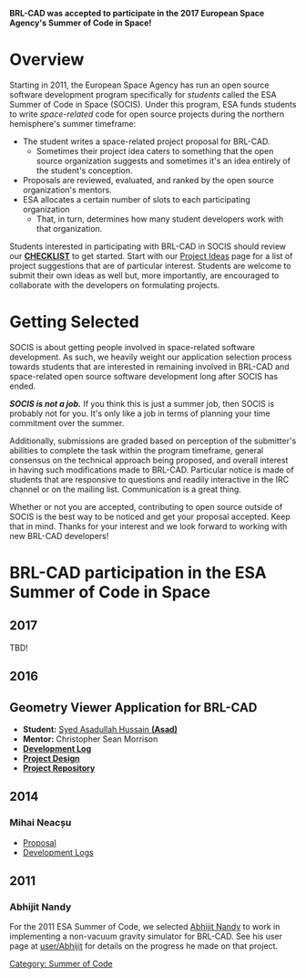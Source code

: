 **BRL-CAD was accepted to participate in the 2017 European Space
Agency's Summer of Code in Space!**

# Overview

Starting in 2011, the European Space Agency has run an open source
software development program specifically for *students* called the ESA
Summer of Code in Space (SOCIS). Under this program, ESA funds students
to write *space-related* code for open source projects during the
northern hemisphere's summer timeframe:

-   The student writes a space-related project proposal for BRL-CAD.
    -   Sometimes their project idea caters to something that the open
        source organization suggests and sometimes it's an idea entirely
        of the student's conception.
-   Proposals are reviewed, evaluated, and ranked by the open source
    organization's mentors.
-   ESA allocates a certain number of slots to each participating
    organization
    -   That, in turn, determines how many student developers work with
        that organization.

Students interested in participating with BRL-CAD in SOCIS should review
our **[CHECKLIST](Summer_of_Code/Checklist.md)** to get started.
Start with our [Project
Ideas](ESA_Summer_of_Code_in_Space/Project_Ideas.md) page for a
list of project suggestions that are of particular interest. Students
are welcome to submit their own ideas as well but, more importantly, are
encouraged to collaborate with the developers on formulating projects.

# Getting Selected

SOCIS is about getting people involved in space-related software
development. As such, we heavily weight our application selection
process towards students that are interested in remaining involved in
BRL-CAD and space-related open source software development long after
SOCIS has ended.

***SOCIS is not a job.*** If you think this is just a summer job, then
SOCIS is probably not for you. It's only like a job in terms of planning
your time commitment over the summer.

Additionally, submissions are graded based on perception of the
submitter's abilities to complete the task within the program timeframe,
general consensus on the technical approach being proposed, and overall
interest in having such modifications made to BRL-CAD. Particular notice
is made of students that are responsive to questions and readily
interactive in the IRC channel or on the mailing list. Communication is
a great thing.

Whether or not you are accepted, contributing to open source outside of
SOCIS is the best way to be noticed and get your proposal accepted. Keep
that in mind. Thanks for your interest and we look forward to working
with new BRL-CAD developers!

# BRL-CAD participation in the ESA Summer of Code in Space

## 2017

TBD!

## 2016

## Geometry Viewer Application for BRL-CAD

-   **Student:** [Syed Asadullah Hussain **(Asad)**](user/Asadmorgoth.md)
-   **Mentor:** Christopher Sean Morrison
-   [**Development
    Log**](https://github.com/asadpiz/brlcad-viewer/commits/master)
-   [**Project Design**](Geometry_Viewer_Application_for_BRL-CAD.md)
-   [**Project Repository**](https://github.com/asadpiz/brlcad-viewer)

## 2014

### Mihai Neacșu

-   [Proposal](user/Mihaineacsu/proposal2014.md)
-   [Development Logs](user/Mihaineacsu/SoCIS2014/Logs.md)

## 2011

### Abhijit Nandy

For the 2011 ESA Summer of Code, we selected [Abhijit
Nandy](user/Abhijit.md) to work in implementing a non-vacuum
gravity simulator for BRL-CAD. See his user page at
[user/Abhijit](user/Abhijit.md) for details on the progress he
made on that project.

[Category: Summer of Code](Category:_Summer_of_Code.md)
